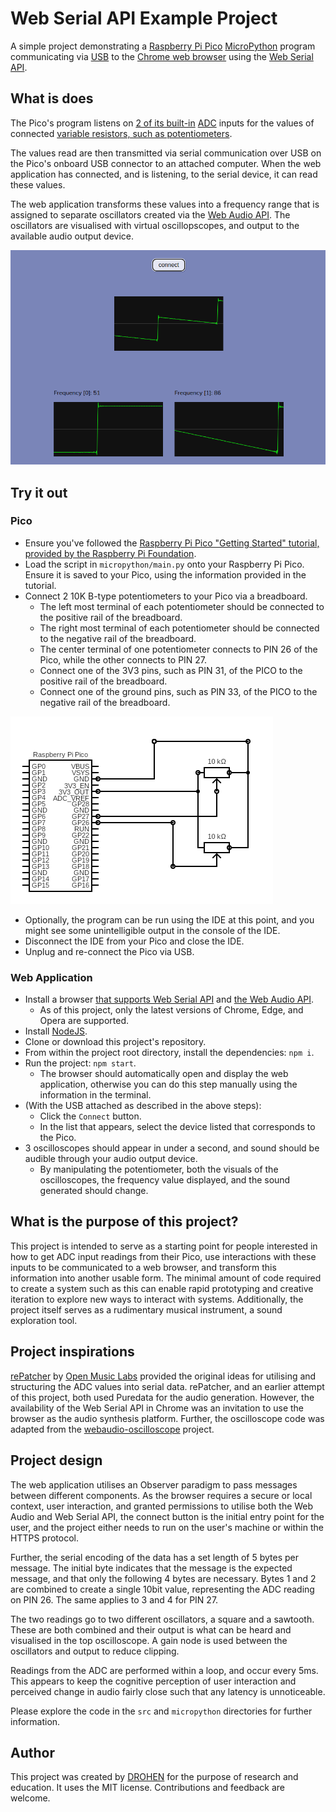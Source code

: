 # Web Serial API Example Project

A simple project demonstrating a [Raspberry Pi Pico](https://www.raspberrypi.com/products/raspberry-pi-pico/) [MicroPython](https://micropython.org/) program communicating via [USB](https://en.wikipedia.org/wiki/USB) to the [Chrome web browser](https://www.google.com/chrome/) using the [Web Serial API](https://developer.mozilla.org/en-US/docs/Web/API/Web_Serial_API).


## What is does

The Pico's program listens on [2 of its built-in](https://datasheets.raspberrypi.com/pico/Pico-R3-A4-Pinout.pdf) [ADC](https://en.wikipedia.org/wiki/Analog-to-digital_converter) inputs for the values of connected [variable resistors, such as potentiometers](https://en.wikipedia.org/wiki/Potentiometer).

The values read are then transmitted via serial communication over USB on the Pico's onboard USB connector to an attached computer. When the web application has connected, and is listening, to the serial device, it can read these values.

The web application transforms these values into a frequency range that is assigned to separate oscillators created via the [Web Audio API](https://developer.mozilla.org/en-US/docs/Web/API/Web_Audio_API). The oscillators are visualised with virtual oscillopscopes, and output to the available audio output device.

![Web Application Oscillators](images/osc.png "Web Application Oscillators")


## Try it out

### Pico

- Ensure you've followed the [Raspberry Pi Pico "Getting Started" tutorial, provided by the Raspberry Pi Foundation](https://projects.raspberrypi.org/en/projects/getting-started-with-the-pico/2).
- Load the script in `micropython/main.py` onto your Raspberry Pi Pico. Ensure it is saved to your Pico, using the information provided in the tutorial.
- Connect 2 10K B-type potentiometers to your Pico via a breadboard.
	- The left most terminal of each potentiometer should be connected to the positive rail of the breadboard. 
	- The right most terminal of each potentiometer should be connected to the negative rail of the breadboard.
	- The center terminal of one potentiometer connects to PIN 26 of the Pico, while the other connects to PIN 27. 
	- Connect one of the 3V3 pins, such as PIN 31, of the PICO to the positive rail of the breadboard.
	- Connect one of the ground pins, such as PIN 33, of the PICO to the negative rail of the breadboard.

![Interface Circuit Diagram](images/circuit.png "Interface Circuit Diagram")

- Optionally, the program can be run using the IDE at this point, and you might see some unintelligible output in the console of the IDE.
- Disconnect the IDE from your Pico and close the IDE.
- Unplug and re-connect the Pico via USB.

### Web Application

- Install a browser [that supports Web Serial API](https://developer.mozilla.org/en-US/docs/Web/API/Serial#browser_compatibility) and [the Web Audio API](https://developer.mozilla.org/en-US/docs/Web/API/Web_Audio_API).
	- As of this project, only the latest versions of Chrome, Edge, and Opera are supported.
- Install [NodeJS](https://nodejs.org).
- Clone or download this project's repository.
- From within the project root directory, install the dependencies: `npm i`.
- Run the project: `npm start`.
	- The browser should automatically open and display the web application, otherwise you can do this step manually using the information in the terminal.
- (With the USB attached as described in the above steps):
	- Click the `Connect` button.
	- In the list that appears, select the device listed that corresponds to the Pico.
- 3 oscilloscopes should appear in under a second, and sound should be audible through your audio output device.
	- By manipulating the potentiometer, both the visuals of the oscilloscopes, the frequency value displayed, and the sound generated should change.


## What is the purpose of this project?

This project is intended to serve as a starting point for people interested in how to get ADC input readings from their Pico, use interactions with these inputs to be communicated to a web browser, and transform this information into another usable form. The minimal amount of code required to create a system such as this can enable rapid prototyping and creative iteration to explore new ways to interact with systems. Additionally, the project itself serves as a rudimentary musical instrument, a sound exploration tool.


## Project inspirations

[rePatcher](http://www.openmusiclabs.com/projects/repatcher/index.html) by [Open Music Labs](http://www.openmusiclabs.com) provided the original ideas for utilising and structuring the ADC values into serial data. rePatcher, and an earlier attempt of this project, both used Puredata for the audio generation. However, the availability of the Web Serial API in Chrome was an invitation to use the browser as the audio synthesis platform. Further, the oscilloscope code was adapted from the [webaudio-oscilloscope](https://github.com/theanam/webaudio-oscilloscope) project.


## Project design

The web application utilises an Observer paradigm to pass messages between different components. As the browser requires a secure or local context, user interaction, and granted permissions to utilise both the Web Audio and Web Serial API, the connect button is the initial entry point for the user, and the project either needs to run on the user's machine or within the HTTPS protocol.

Further, the serial encoding of the data has a set length of 5 bytes per message. The initial byte indicates that the message is the expected message, and that only the following 4 bytes are necessary. Bytes 1 and 2 are combined to create a single 10bit value, representing the ADC reading on PIN 26. The same applies to 3 and 4 for PIN 27.

The two readings go to two different oscillators, a square and a sawtooth. These are both combined and their output is what can be heard and visualised in the top oscilloscope. A gain node is used between the oscillators and output to reduce clipping.

Readings from the ADC are performed within a loop, and occur every 5ms. This appears to keep the cognitive perception of user interaction and perceived change in audio fairly close such that any latency is unnoticeable.

Please explore the code in the `src` and `micropython` directories for further information.


## Author

This project was created by [DROHEN](https://github.com/drohen) for the purpose of research and education. It uses the MIT license. Contributions and feedback are welcome.
